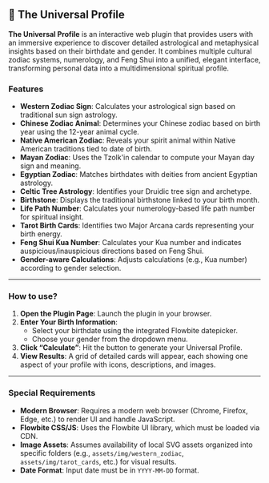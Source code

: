 ## 🌌 The Universal Profile

**The Universal Profile** is an interactive web plugin that provides users with an immersive experience to discover detailed astrological and metaphysical insights based on their birthdate and gender. It combines multiple cultural zodiac systems, numerology, and Feng Shui into a unified, elegant interface, transforming personal data into a multidimensional spiritual profile.

### Features

- **Western Zodiac Sign**: Calculates your astrological sign based on traditional sun sign astrology.
- **Chinese Zodiac Animal**: Determines your Chinese zodiac based on birth year using the 12-year animal cycle.
- **Native American Zodiac**: Reveals your spirit animal within Native American traditions tied to date of birth.
- **Mayan Zodiac**: Uses the Tzolk'in calendar to compute your Mayan day sign and meaning.
- **Egyptian Zodiac**: Matches birthdates with deities from ancient Egyptian astrology.
- **Celtic Tree Astrology**: Identifies your Druidic tree sign and archetype.
- **Birthstone**: Displays the traditional birthstone linked to your birth month.
- **Life Path Number**: Calculates your numerology-based life path number for spiritual insight.
- **Tarot Birth Cards**: Identifies two Major Arcana cards representing your birth energy.
- **Feng Shui Kua Number**: Calculates your Kua number and indicates auspicious/inauspicious directions based on Feng Shui.
- **Gender-aware Calculations**: Adjusts calculations (e.g., Kua number) according to gender selection.

---

### How to use?

1. **Open the Plugin Page**: Launch the plugin in your browser.
2. **Enter Your Birth Information**:
   - Select your birthdate using the integrated Flowbite datepicker.
   - Choose your gender from the dropdown menu.
3. **Click “Calculate”**: Hit the button to generate your Universal Profile.
4. **View Results**: A grid of detailed cards will appear, each showing one aspect of your profile with icons, descriptions, and images.

---

### Special Requirements

- **Modern Browser**: Requires a modern web browser (Chrome, Firefox, Edge, etc.) to render UI and handle JavaScript.
- **Flowbite CSS/JS**: Uses the Flowbite UI library, which must be loaded via CDN.
- **Image Assets**: Assumes availability of local SVG assets organized into specific folders (e.g., `assets/img/western_zodiac`, `assets/img/tarot_cards`, etc.) for visual results.
- **Date Format**: Input date must be in `YYYY-MM-DD` format.
